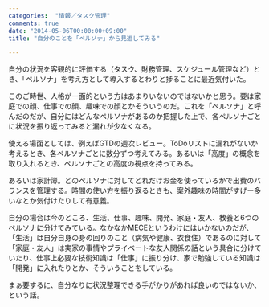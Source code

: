 ```yaml
---
categories:  "情報／タスク管理"
comments: true
date: "2014-05-06T00:00:00+09:00"
title: "自分のことを「ペルソナ」から見返してみる"

---
```


自分の状況を客観的に評価する（タスク、財務管理、スケジュール管理など）とき、「ペルソナ」を考え方として導入するとわりと捗ることに最近気付いた。

このご時世、人格が一面的という方はあまりいないのではないかと思う。要は家庭での顔、仕事での顔、趣味での顔とかそういうのだ。これを「ペルソナ」と呼んだのだが、自分にはどんなペルソナがあるのか把握した上で、各ペルソナごとに状況を振り返ってみると漏れが少なくなる。

使える場面としては、例えばGTDの週次レビュー。ToDoリストに漏れがないか考えるとき、各ペルソナごとに数分ずつ考えてみる。あるいは「高度」の概念を取り入れるとき、ペルソナごとの高度の視点を持ってみる。

あるいは家計簿。どのペルソナに対してどれだけお金を使っているかで出費のバランスを管理する。時間の使い方を振り返るときも、案外趣味の時間がすげー多いなとか気付けたりして有意義。

自分の場合は今のところ、生活、仕事、趣味、開発、家庭・友人、教養と6つのペルソナに分けてみている。なかなかMECEというわけにはいかないのだが、「生活」は自分自身の身の回りのこと（病気や健康、衣食住）であるのに対して「家庭・友人」は実家の事情やプライベートな友人関係の話という具合に分けていたり、仕事上必要な技術知識は「仕事」に振り分け、家で勉強している知識は「開発」に入れたりとか、そういうことをしている。

まぁ要するに、自分なりに状況整理できる手がかりがあれば良いのではないか、という話。


